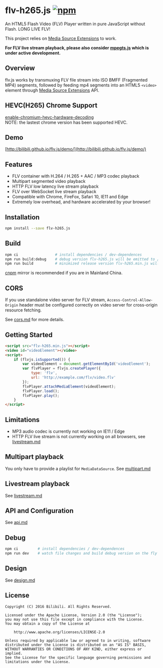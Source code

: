 
flv-h265.js  [![npm](https://img.shields.io/npm/v/flv-h265.js.svg?style=flat)](https://www.npmjs.com/package/flv-h265.js)
======
An HTML5 Flash Video (FLV) Player written in pure JavaScript without Flash. LONG LIVE FLV!

This project relies on [Media Source Extensions][] to work.

**For FLV live stream playback, please also consider [mpegts.js][] which is under active development.**

[mpegts.js]: https://github.com/xqq/mpegts.js
## Overview
flv.js works by transmuxing FLV file stream into ISO BMFF (Fragmented MP4) segments, followed by feeding mp4 segments into an HTML5 `<video>` element through [Media Source Extensions][] API.

[Media Source Extensions]: https://w3c.github.io/media-source/

## HEVC(H265) Chrome Support
[enable-chromium-hevc-hardware-decoding](https://github.com/StaZhu/enable-chromium-hevc-hardware-decoding)  
NOTE: the lastest chrome version has been supported HEVC.

## Demo
[http://bilibili.github.io/flv.js/demo/](http://bilibili.github.io/flv.js/demo/)

## Features
- FLV container with H.264 / H.265 + AAC / MP3 codec playback
- Multipart segmented video playback
- HTTP FLV low latency live stream playback
- FLV over WebSocket live stream playback
- Compatible with Chrome, FireFox, Safari 10, IE11 and Edge
- Extremely low overhead, and hardware accelerated by your browser!

## Installation
```bash
npm install --save flv-h265.js
```

## Build
```bash
npm ci                 # install dependencies / dev-dependences
npm run build:debug    # debug version flv-h265.js will be emitted to /dist
npm run build          # minimized release version flv-h265.min.js will be emitted to /dist
```

[cnpm](https://github.com/cnpm/cnpm) mirror is recommended if you are in Mainland China.

## CORS
If you use standalone video server for FLV stream, `Access-Control-Allow-Origin` header must be configured correctly on video server for cross-origin resource fetching.

See [cors.md](docs/cors.md) for more details.

## Getting Started
```html
<script src="flv-h265.min.js"></script>
<video id="videoElement"></video>
<script>
    if (flvjs.isSupported()) {
        var videoElement = document.getElementById('videoElement');
        var flvPlayer = flvjs.createPlayer({
            type: 'flv',
            url: 'http://example.com/flv/video.flv'
        });
        flvPlayer.attachMediaElement(videoElement);
        flvPlayer.load();
        flvPlayer.play();
    }
</script>
```

## Limitations
- MP3 audio codec is currently not working on IE11 / Edge
- HTTP FLV live stream is not currently working on all browsers, see [livestream.md](docs/livestream.md)

## Multipart playback
You only have to provide a playlist for `MediaDataSource`. See [multipart.md](docs/multipart.md)

## Livestream playback
See [livestream.md](docs/livestream.md)

## API and Configuration
See [api.md](docs/api.md)

## Debug
```bash
npm ci         # install dependencies / dev-dependences
npm run dev    # watch file changes and build debug version on the fly
```

## Design
See [design.md](docs/design.md)

## License
```
Copyright (C) 2016 Bilibili. All Rights Reserved.

Licensed under the Apache License, Version 2.0 (the "License");
you may not use this file except in compliance with the License.
You may obtain a copy of the License at

    http://www.apache.org/licenses/LICENSE-2.0

Unless required by applicable law or agreed to in writing, software
distributed under the License is distributed on an "AS IS" BASIS,
WITHOUT WARRANTIES OR CONDITIONS OF ANY KIND, either express or implied.
See the License for the specific language governing permissions and
limitations under the License.
```

